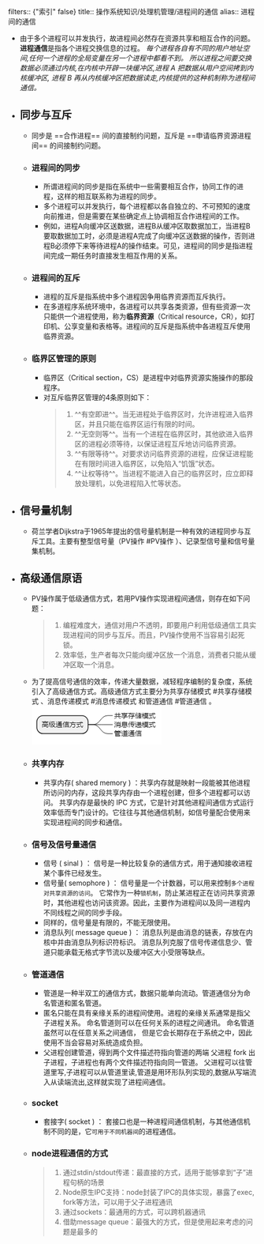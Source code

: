 filters:: {"索引" false}
title:: 操作系统知识/处理机管理/进程间的通信
alias:: 进程间的通信

- 由于多个进程可以并发执行，故进程间必然存在资源共享和相互合作的问题。**进程通信**是指各个进程交换信息的过程。 _每个进程各自有不同的用户地址空间,任何一个进程的全局变量在另一个进程中都看不到。 所以进程之间要交换数据必须通过内核,在内核中开辟一块缓冲区,进程 A 把数据从用户空间拷到内核缓冲区, 进程 B 再从内核缓冲区把数据读走,内核提供的这种机制称为进程间通信。_
- ## 同步与互斥
	- 同步是 ==合作进程== 间的直接制约问题，互斥是 ==申请临界资源进程间== 的间接制约问题。
	- ### 进程间的同步
		- 所谓进程间的同步是指在系统中一些需要相互合作，协同工作的进程，这样的相互联系称为进程的同步。
		- 多个进程可以并发执行，每个进程都以各自独立的、不可预知的速度向前推进，但是需要在某些确定点上协调相互合作进程间的工作。
		- 例如，进程A向缓冲区送数据，进程B从缓冲区取数据加工，当进程B要取数据加工时，必须是进程A完成了向缓冲区送数据的操作，否则进程B必须停下来等待进程A的操作结束。可见，进程间的同步是指进程间完成一期任务时直接发生相互作用的关系。
	- ### 进程间的互斥
		- 进程的互斥是指系统中多个进程因争用临界资源而互斥执行。
		- 在多道程序系统环境中，各进程可以共享各类资源，但有些资源一次只能供一个进程使用，称为**临界资源**（Critical resource，CR），如打印机、公享变量和表格等。进程间的互斥是指系统中各进程互斥使用临界资源。
	- ### 临界区管理的原则
		- 临界区（Critical section，CS）是进程中对临界资源实施操作的那段程序。
		- 对互斥临界区管理的4条原则如下：
		  > 1. ^^有空即进^^。当无进程处于临界区时，允许进程进入临界区，并且只能在临界区运行有限的时间。
		  > 2. ^^无空则等^^。当有一个进程在临界区时，其他欲进入临界区的进程必须等待，以保证进程互斥地访问临界资源。
		  > 3. ^^有限等待^^。对要求访问临界资源的进程，应保证进程能在有限时间进入临界区，以免陷入“饥饿”状态。
		  > 4. ^^让权等待^^。当进程不能进入自己的临界区时，应立即释放处理机，以免进程陷入忙等状态。
- ## 信号量机制
	- 荷兰学者Dijkstra于1965年提出的信号量机制是一种有效的进程同步与互斥工具。主要有整型信号量（PV操作 #PV操作 ）、记录型信号量和信号量集机制。
- ## 高级通信原语
	- PV操作属于低级通信方式，若用PV操作实现进程间通信，则存在如下问题：
	  > 1. 编程难度大，通信对用户不透明，即要用户利用低级通信工具实现进程间的同步与互斥。而且，PV操作使用不当容易引起死锁。
	  > 2. 效率低，生产者每次只能向缓冲区放一个消息，消费者只能从缓冲区取一个消息。
	- 为了提高信号通信的效率，传递大量数据，减轻程序编制的复杂度，系统引入了高级通信方式。高级通信方式主要分为共享存储模式 #共享存储模式 、消息传递模式 #消息传递模式 和管道通信 #管道通信 。
	  ![image.png](../assets/image_1648970259202_0.png)
	- ### 共享内存
		- 共享内存( shared memory ) ：共享内存就是映射一段能被其他进程所访问的内存，这段共享内存由一个进程创建，但多个进程都可以访问。 共享内存是最快的 IPC 方式，它是针对其他进程间通信方式运行效率低而专门设计的。它往往与其他通信机制，如信号量配合使用来实现进程间的同步和通信。
	- ### 信号及信号量通信
		- 信号 ( sinal ) ： 信号是一种比较复杂的通信方式，用于通知接收进程某个事件已经发生。
		- 信号量( semophore ) ： 信号量是一个计数器，可以用来控制`多个进程对共享资源的访问`。 它常作为一种`锁机制`，防止某进程正在访问共享资源时，其他进程也访问该资源。因此，主要作为进程间以及同一进程内不同线程之间的同步手段。
		- 同样的，信号量是有限的，不能无限使用。
		- 消息队列( message queue ) ： 消息队列是由消息的链表，存放在内核中并由消息队列标识符标识。 消息队列克服了信号传递信息少、管道只能承载无格式字节流以及缓冲区大小受限等缺点。
	- ### 管道通信
		- 管道是一种半双工的通信方式，数据只能单向流动。管道通信分为命名管道和匿名管道。
		- 匿名只能在具有亲缘关系的进程间使用。进程的亲缘关系通常是指父子进程关系。 命名管道则可以在任何关系的进程之间通讯。 命名管道虽然可以在任意关系之间通信， 但是它会长期存在于系统之中，因此使用不当会容易对系统造成负担。
		- 父进程创建管道，得到两个⽂件描述符指向管道的两端 父进程 fork 出子进程，⼦进程也有两个⽂件描述符指向同⼀管道。 ⽗进程可以往管道⾥写,⼦进程可以从管道⾥读,管道是⽤环形队列实现的,数据从写端流⼊从读端流出,这样就实现了进程间通信。
	- ### socket
		- 套接字( socket ) ： 套接口也是一种进程间通信机制，与其他通信机制不同的是，它`可用于不同机器间`的进程通信。
	- ### node进程通信的方式
	  > 1. 通过stdin/stdout传递：最直接的方式，适用于能够拿到“子”进程句柄的场景
	  > 2. Node原生IPC支持：node封装了IPC的具体实现，暴露了exec, fork等方法，可以用于父子进程通讯
	  > 3. 通过sockets：最通用的方式，可以跨机器通讯
	  > 4. 借助message queue：最强大的方式，但是使用起来考虑的问题是最多的